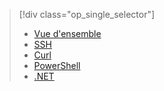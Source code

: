 > [!div class="op_single_selector"]
> * [Vue d'ensemble](../articles/hdinsight/hdinsight-use-sqoop.md)
> * [SSH](../articles/hdinsight/hdinsight-use-sqoop-mac-linux.md)
> * [Curl](../articles/hdinsight/hdinsight-hadoop-use-sqoop-curl.md)
> * [PowerShell](../articles/hdinsight/hdinsight-hadoop-use-sqoop-powershell.md)
> * [.NET](../articles/hdinsight/hdinsight-hadoop-use-sqoop-dotnet-sdk.md)
> 
> 

<!---HONumber=AcomDC_0601_2016-->